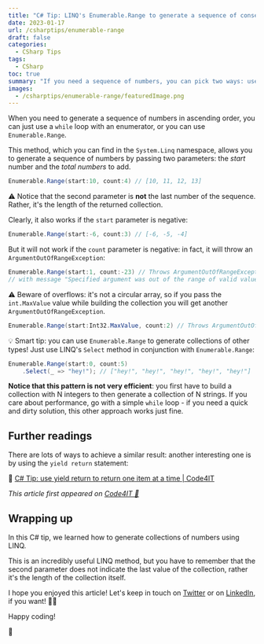 ```yaml
---
title: "C# Tip: LINQ's Enumerable.Range to generate a sequence of consecutive numbers"
date: 2023-01-17
url: /csharptips/enumerable-range
draft: false
categories:
  - CSharp Tips
tags:
  - CSharp
toc: true
summary: "If you need a sequence of numbers, you can pick two ways: use a While loop, or use Enumerable.Range"
images:
  - /csharptips/enumerable-range/featuredImage.png
---
```


When you need to generate a sequence of numbers in ascending order, you can just use a `while` loop with an enumerator, or you can use `Enumerable.Range`.

This method, which you can find in the `System.Linq` namespace, allows you to generate a sequence of numbers by passing two parameters: the _start_ number and the _total numbers_ to add.

```cs
Enumerable.Range(start:10, count:4) // [10, 11, 12, 13]
```

⚠ Notice that the second parameter is **not** the last number of the sequence. Rather, it's the length of the returned collection.

Clearly, it also works if the `start` parameter is negative:

```cs
Enumerable.Range(start:-6, count:3) // [-6, -5, -4]
```

But it will not work if the `count` parameter is negative: in fact, it will throw an `ArgumentOutOfRangeException`:

```cs
Enumerable.Range(start:1, count:-23) // Throws ArgumentOutOfRangeException
// with message "Specified argument was out of the range of valid values"(Parameter 'count')
```

⚠ Beware of overflows: it's not a circular array, so if you pass the `int.MaxValue` value while building the collection you will get another `ArgumentOutOfRangeException`.

```cs
Enumerable.Range(start:Int32.MaxValue, count:2) // Throws ArgumentOutOfRangeException
```

💡 Smart tip: you can use `Enumerable.Range` to generate collections of other types! Just use LINQ's `Select` method in conjunction with `Enumerable.Range`:

```cs
Enumerable.Range(start:0, count:5)
    .Select(_ => "hey!"); // ["hey!", "hey!", "hey!", "hey!", "hey!"]
```

**Notice that this pattern is not very efficient**: you first have to build a collection with N integers to then generate a collection of N strings. If you care about performance, go with a simple `while` loop - if you need a quick and dirty solution, this other approach works just fine.

## Further readings

There are lots of ways to achieve a similar result: another interesting one is by using the `yield return` statement:

🔗 [C# Tip: use yield return to return one item at a time | Code4IT](https://www.code4it.dev/csharptips/yield-return)

_This article first appeared on [Code4IT 🐧](https://www.code4it.dev/)_

## Wrapping up

In this C# tip, we learned how to generate collections of numbers using LINQ.

This is an incredibly useful LINQ method, but you have to remember that the second parameter does not indicate the last value of the collection, rather it's the length of the collection itself.

I hope you enjoyed this article! Let's keep in touch on [Twitter](https://twitter.com/BelloneDavide) or on [LinkedIn](https://www.linkedin.com/in/BelloneDavide/), if you want! 🤜🤛

Happy coding!

🐧
